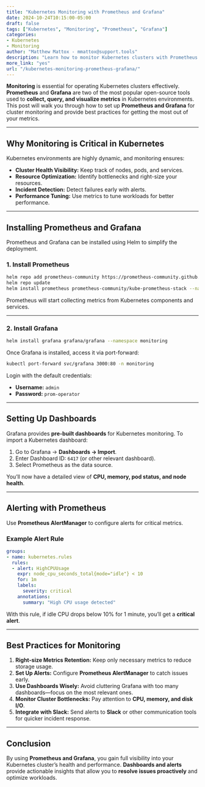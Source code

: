 ```yaml
---
title: "Kubernetes Monitoring with Prometheus and Grafana"
date: 2024-10-24T10:15:00-05:00
draft: false
tags: ["Kubernetes", "Monitoring", "Prometheus", "Grafana"]
categories:
- Kubernetes
- Monitoring
author: "Matthew Mattox - mmattox@support.tools"
description: "Learn how to monitor Kubernetes clusters with Prometheus and visualize metrics using Grafana."
more_link: "yes"
url: "/kubernetes-monitoring-prometheus-grafana/"
---
```


**Monitoring** is essential for operating Kubernetes clusters effectively. **Prometheus** and **Grafana** are two of the most popular open-source tools used to **collect, query, and visualize metrics** in Kubernetes environments. This post will walk you through how to set up **Prometheus and Grafana** for cluster monitoring and provide best practices for getting the most out of your metrics.

---

## Why Monitoring is Critical in Kubernetes

Kubernetes environments are highly dynamic, and monitoring ensures:
- **Cluster Health Visibility:** Keep track of nodes, pods, and services.
- **Resource Optimization:** Identify bottlenecks and right-size your resources.
- **Incident Detection:** Detect failures early with alerts.
- **Performance Tuning:** Use metrics to tune workloads for better performance.

---

## Installing Prometheus and Grafana

Prometheus and Grafana can be installed using Helm to simplify the deployment.

### 1. Install Prometheus

```bash
helm repo add prometheus-community https://prometheus-community.github.io/helm-charts
helm repo update
helm install prometheus prometheus-community/kube-prometheus-stack --namespace monitoring --create-namespace
```

Prometheus will start collecting metrics from Kubernetes components and services.

---

### 2. Install Grafana

```bash
helm install grafana grafana/grafana --namespace monitoring
```

Once Grafana is installed, access it via port-forward:

```bash
kubectl port-forward svc/grafana 3000:80 -n monitoring
```

Login with the default credentials:
- **Username:** `admin`
- **Password:** `prom-operator`

---

## Setting Up Dashboards

Grafana provides **pre-built dashboards** for Kubernetes monitoring. To import a Kubernetes dashboard:
1. Go to Grafana → **Dashboards → Import**.
2. Enter Dashboard ID: `6417` (or other relevant dashboard).
3. Select Prometheus as the data source.

You’ll now have a detailed view of **CPU, memory, pod status, and node health**.

---

## Alerting with Prometheus

Use **Prometheus AlertManager** to configure alerts for critical metrics.

### Example Alert Rule

```yaml
groups:
- name: kubernetes.rules
  rules:
  - alert: HighCPUUsage
    expr: node_cpu_seconds_total{mode="idle"} < 10
    for: 1m
    labels:
      severity: critical
    annotations:
      summary: "High CPU usage detected"
```

With this rule, if idle CPU drops below 10% for 1 minute, you’ll get a **critical alert**.

---

## Best Practices for Monitoring

1. **Right-size Metrics Retention:** Keep only necessary metrics to reduce storage usage.
2. **Set Up Alerts:** Configure **Prometheus AlertManager** to catch issues early.
3. **Use Dashboards Wisely:** Avoid cluttering Grafana with too many dashboards—focus on the most relevant ones.
4. **Monitor Cluster Bottlenecks:** Pay attention to **CPU, memory, and disk I/O**.
5. **Integrate with Slack:** Send alerts to **Slack** or other communication tools for quicker incident response.

---

## Conclusion

By using **Prometheus and Grafana**, you gain full visibility into your Kubernetes cluster’s health and performance. **Dashboards and alerts** provide actionable insights that allow you to **resolve issues proactively** and optimize workloads. 
